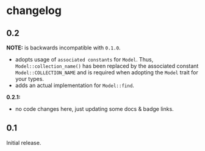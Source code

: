 changelog
=========

## 0.2
**NOTE:** is backwards incompatible with `0.1.0`.
- adopts usage of `associated constants` for `Model`. Thus, `Model::collection_name()` has been replaced by the associated constant `Model::COLLECTION_NAME` and is required when adopting the `Model` trait for your types. 
- adds an actual implementation for `Model::find`.

**0.2.1:**
- no code changes here, just updating some docs & badge links.

## 0.1
Initial release.
